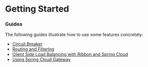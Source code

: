 # Getting Started

### Guides
The following guides illustrate how to use some features concretely:

* [Circuit Breaker](https://spring.io/guides/gs/circuit-breaker/)
* [Routing and Filtering](https://spring.io/guides/gs/routing-and-filtering/)
* [Client Side Load Balancing with Ribbon and Spring Cloud](https://spring.io/guides/gs/client-side-load-balancing/)
* [Using Spring Cloud Gateway](https://github.com/spring-cloud-samples/spring-cloud-gateway-sample)

